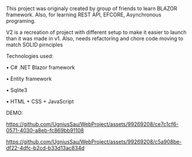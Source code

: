 This project was originaly created by group of friends to learn BLAZOR framework. Also, for learning REST API, EFCORE, Asynchronous programing.

V2 is a recreation of project with different setup to make it easier to launch than it was made in v1. Also, needs refactoring and chore code moving to match SOLID pirnciples

Technologies used:

• C# .NET Blazor framework

• Entity framework

• Sqlite3

• HTML + CSS + JavaScript

DEMO:

https://github.com/UgniusSau/WebProject/assets/99269208/ce7c1cf6-0571-4030-a8eb-fc869bb91108

https://github.com/UgniusSau/WebProject/assets/99269208/c5a908be-df22-4dfc-b2cd-b33d13ac834d

